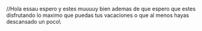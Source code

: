 //Hola essau espero y estes muuuuy bien ademas de que espero que estes disfrutando lo maximo que puedas tus vacaciones o que al menos hayas descansado un poco\\
